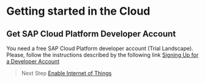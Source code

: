 # Getting started in the Cloud

## Get SAP Cloud Platform Developer Account

You need a free SAP Cloud Platform developer account (Trial Landscape). Please, follow the instructions described by the following link [Signing Up for a Developer Account](https://help.hana.ondemand.com/help/frameset.htm?65d74d39cb3a4bf8910cd36ec54d2b99.html)

>Next Step [Enable Internet of Things](../service)
